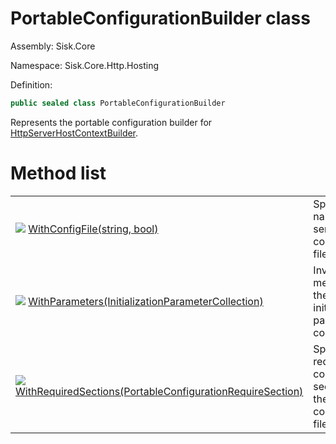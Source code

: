 <!--

Copyrights 2023 Sisk Framework - CypherPotato
Published under MIT license

!!! DO NOT EDIT THIS FILE !!!
This file was generated by a tool in the Sisk package. To edit the information in this documentation,
edit the XML documentation present in the Sisk source code.

-->

# PortableConfigurationBuilder class
Assembly: Sisk.Core

Namespace: Sisk.Core.Http.Hosting

Definition:

```cs
public sealed class PortableConfigurationBuilder
```

Represents the portable configuration builder for <a href="/read?q=/contents/spec/Sisk.Core.Http.Hosting.HttpServerHostContextBuilder.md">HttpServerHostContextBuilder</a>.

# Method list
<table>
    <tbody>
<tr>
    <td width="33%">
        <img class="icon" src="/assets/img/icons/method.svg">
        <a href="/read?q=/contents/spec/Sisk.Core.Http.Hosting.PortableConfigurationBuilder.WithConfigFile(string-bool).md">
            WithConfigFile(string, bool)
        </a>
    </td>
    <td>
        Specifies the name of the server configuration file.
    <td>
</tr>
<tr>
    <td width="33%">
        <img class="icon" src="/assets/img/icons/method.svg">
        <a href="/read?q=/contents/spec/Sisk.Core.Http.Hosting.PortableConfigurationBuilder.WithParameters(InitializationParameterCollection).md">
            WithParameters(InitializationParameterCollection)
        </a>
    </td>
    <td>
        Invokes a method on the initialization parameter collection.
    <td>
</tr>
<tr>
    <td width="33%">
        <img class="icon" src="/assets/img/icons/method.svg">
        <a href="/read?q=/contents/spec/Sisk.Core.Http.Hosting.PortableConfigurationBuilder.WithRequiredSections(PortableConfigurationRequireSection).md">
            WithRequiredSections(PortableConfigurationRequireSection)
        </a>
    </td>
    <td>
        Specifies the required configuration sections in the configuration file.
    <td>
</tr>
    </tbody>
</table>
